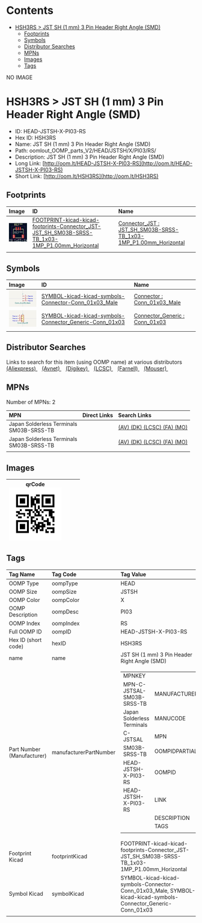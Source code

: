 



Contents
========

* [HSH3RS > JST SH (1 mm) 3 Pin Header Right Angle (SMD)](#hsh3rs--jst-sh-1-mm-3-pin-header-right-angle-smd)
	* [Footprints](#footprints)
	* [Symbols](#symbols)
	* [Distributor Searches](#distributor-searches)
	* [MPNs](#mpns)
	* [Images](#images)
	* [Tags](#tags)
  
NO IMAGE  
# HSH3RS > JST SH (1 mm) 3 Pin Header Right Angle (SMD)

- ID: HEAD-JSTSH-X-PI03-RS
- Hex ID: HSH3RS
- Name: JST SH (1 mm) 3 Pin Header Right Angle (SMD)
- Path: oomlout_OOMP_parts_V2/HEAD/JSTSH/X/PI03/RS/
- Description: JST SH (1 mm) 3 Pin Header Right Angle (SMD)
- Long Link: [http://oom.lt/HEAD-JSTSH-X-PI03-RS](http://oom.lt/HEAD-JSTSH-X-PI03-RS)
- Short Link: [http://oom.lt/HSH3RS](http://oom.lt/HSH3RS)

## Footprints
  

|Image|ID|Name|
| :--- | :--- | :--- |
|[![](https://raw.githubusercontent.com/oomlout/oomlout_OOMP_eda_V2/main/FOOTPRINT/kicad/kicad-footprints/Connector_JST/JST_SH_SM03B-SRSS-TB_1x03-1MP_P1.00mm_Horizontal/image_140.png)](https://github.com/oomlout/oomlout_OOMP_eda_V2/tree/main/FOOTPRINT/kicad/kicad-footprints/Connector_JST/JST_SH_SM03B-SRSS-TB_1x03-1MP_P1.00mm_Horizontal/)|[FOOTPRINT-kicad-kicad-footprints-Connector_JST-JST_SH_SM03B-SRSS-TB_1x03-1MP_P1.00mm_Horizontal](https://github.com/oomlout/oomlout_OOMP_eda_V2/tree/main/FOOTPRINT/kicad/kicad-footprints/Connector_JST/JST_SH_SM03B-SRSS-TB_1x03-1MP_P1.00mm_Horizontal/)|[Connector_JST : JST_SH_SM03B-SRSS-TB_1x03-1MP_P1.00mm_Horizontal](https://github.com/oomlout/oomlout_OOMP_eda_V2/tree/main/FOOTPRINT/kicad/kicad-footprints/Connector_JST/JST_SH_SM03B-SRSS-TB_1x03-1MP_P1.00mm_Horizontal/)|
||||

## Symbols
  

|Image|ID|Name|
| :--- | :--- | :--- |
|[![](https://raw.githubusercontent.com/oomlout/oomlout_OOMP_eda_V2/main/SYMBOL/kicad/kicad-symbols/Connector/Conn_01x03_Male/image_140.png)](https://github.com/oomlout/oomlout_OOMP_eda_V2/tree/main/SYMBOL/kicad/kicad-symbols/Connector/Conn_01x03_Male/)|[SYMBOL-kicad-kicad-symbols-Connector-Conn_01x03_Male](https://github.com/oomlout/oomlout_OOMP_eda_V2/tree/main/SYMBOL/kicad/kicad-symbols/Connector/Conn_01x03_Male/)|[Connector : Conn_01x03_Male](https://github.com/oomlout/oomlout_OOMP_eda_V2/tree/main/SYMBOL/kicad/kicad-symbols/Connector/Conn_01x03_Male/)|
|[![](https://raw.githubusercontent.com/oomlout/oomlout_OOMP_eda_V2/main/SYMBOL/kicad/kicad-symbols/Connector_Generic/Conn_01x03/image_140.png)](https://github.com/oomlout/oomlout_OOMP_eda_V2/tree/main/SYMBOL/kicad/kicad-symbols/Connector_Generic/Conn_01x03/)|[SYMBOL-kicad-kicad-symbols-Connector_Generic-Conn_01x03](https://github.com/oomlout/oomlout_OOMP_eda_V2/tree/main/SYMBOL/kicad/kicad-symbols/Connector_Generic/Conn_01x03/)|[Connector_Generic : Conn_01x03](https://github.com/oomlout/oomlout_OOMP_eda_V2/tree/main/SYMBOL/kicad/kicad-symbols/Connector_Generic/Conn_01x03/)|
||||

## Distributor Searches
  
Links to search for this item (using OOMP name) at various distributors  
[(Aliexpress) ](https://www.aliexpress.com/wholesale?SearchText=1117JST+SH+1+mm+3+Pin+Header+Right+Angle+SMD)&nbsp;&nbsp;&nbsp;[(Avnet) ](https://www.avnet.com/shop/us/search/JST+SH+1+mm+3+Pin+Header+Right+Angle+SMD)&nbsp;&nbsp;&nbsp;[(Digikey) ](https://www.digikey.co.uk/en/products/result?s=JST+SH+1+mm+3+Pin+Header+Right+Angle+SMD)&nbsp;&nbsp;&nbsp;[(LCSC) ](https://www.lcsc.com/search?q=JST+SH+1+mm+3+Pin+Header+Right+Angle+SMD)&nbsp;&nbsp;&nbsp;[(Farnell) ](https://uk.farnell.com/search?st=JST+SH+1+mm+3+Pin+Header+Right+Angle+SMD)&nbsp;&nbsp;&nbsp;[(Mouser) ](https://www.mouser.com/c/?q=JST+SH+1+mm+3+Pin+Header+Right+Angle+SMD)&nbsp;&nbsp;&nbsp;
## MPNs
  
Number of MPNs: 2  

|MPN|Direct Links|Search Links|
| :--- | :--- | :--- |
|Japan Solderless Terminals<br>SM03B-SRSS-TB||[(AV) ](https://www.avnet.com/shop/us/search/SM03B-SRSS-TB)[(DK) ](https://www.digikey.co.uk/products/en?keywords=SM03B-SRSS-TB)[(LCSC) ](https://www.lcsc.com/search?q=SM03B-SRSS-TB)[(FA) ](https://uk.farnell.com/search?st=SM03B-SRSS-TB)[(MO) ](https://www.mouser.com/c/?q=SM03B-SRSS-TB)|
|Japan Solderless Terminals<br>SM03B-SRSS-TB||[(AV) ](https://www.avnet.com/shop/us/search/SM03B-SRSS-TB)[(DK) ](https://www.digikey.co.uk/products/en?keywords=SM03B-SRSS-TB)[(LCSC) ](https://www.lcsc.com/search?q=SM03B-SRSS-TB)[(FA) ](https://uk.farnell.com/search?st=SM03B-SRSS-TB)[(MO) ](https://www.mouser.com/c/?q=SM03B-SRSS-TB)|
||||

## Images
  

|qrCode<br>[![](https://raw.githubusercontent.com/oomlout/oomlout_OOMP_parts_V2/main/HEAD/JSTSH/X/PI03/RS/qrCode_140.png)](https://github.com/oomlout/oomlout_OOMP_parts_V2/tree/main/HEAD/JSTSH/X/PI03/RS/qrCode.png)||||
| :---: | :---: | :---: | :---: |

## Tags
  

|Tag Name|Tag Code|Tag Value|
| :--- | :--- | :--- |
|OOMP Type|oompType|HEAD|
|OOMP Size|oompSize|JSTSH|
|OOMP Color|oompColor|X|
|OOMP Description|oompDesc|PI03|
|OOMP Index|oompIndex|RS|
|Full OOMP ID|oompID|HEAD-JSTSH-X-PI03-RS|
|Hex ID (short code)|hexID|HSH3RS|
|name|name|JST SH (1 mm) 3 Pin Header Right Angle (SMD)|
|Part Number (Manufacturer)|manufacturerPartNumber|<table><tr><td>MPNKEY</td></tr><tr><td> MPN-C-JSTSAL-SM03B-SRSS-TB</td><td> MANUFACTURER</td></tr><tr><td> Japan Solderless Terminals</td><td> MANUCODE</td></tr><tr><td> C-JSTSAL</td><td> MPN</td></tr><tr><td> SM03B-SRSS-TB</td><td> OOMPIDPARTIAL</td></tr><tr><td> HEAD-JSTSH-X-PI03-RS</td><td> OOMPID</td></tr><tr><td> HEAD-JSTSH-X-PI03-RS</td><td> LINK</td></tr><tr><td> </td><td> DESCRIPTION</td></tr><tr><td> </td><td> TAGS</td></tr><tr><td> </td></tr></table></td><td> <table><tr><td>MPNKEY</td></tr><tr><td> MPN-C-JSTSAL-SM03B-SRSS-TB</td><td> MANUFACTURER</td></tr><tr><td> Japan Solderless Terminals</td><td> MANUCODE</td></tr><tr><td> C-JSTSAL</td><td> MPN</td></tr><tr><td> SM03B-SRSS-TB</td><td> OOMPIDPARTIAL</td></tr><tr><td> HEAD-JSTSH-X-PI03-RS</td><td> OOMPID</td></tr><tr><td> HEAD-JSTSH-X-PI03-RS</td><td> LINK</td></tr><tr><td> </td><td> DESCRIPTION</td></tr><tr><td> </td><td> TAGS</td></tr><tr><td> </td></tr></table>|
|Footprint Kicad|footprintKicad|FOOTPRINT-kicad-kicad-footprints-Connector_JST-JST_SH_SM03B-SRSS-TB_1x03-1MP_P1.00mm_Horizontal|
|Symbol Kicad|symbolKicad|SYMBOL-kicad-kicad-symbols-Connector-Conn_01x03_Male, SYMBOL-kicad-kicad-symbols-Connector_Generic-Conn_01x03|
||||
